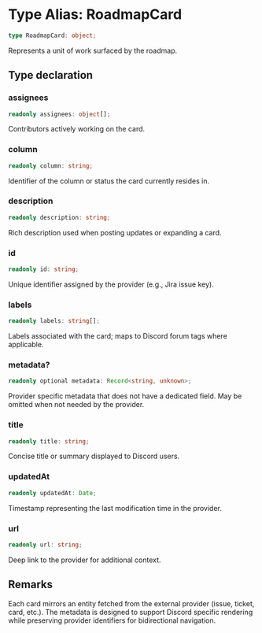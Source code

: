 # Type Alias: RoadmapCard

```ts
type RoadmapCard: object;
```

Represents a unit of work surfaced by the roadmap.

## Type declaration

### assignees

```ts
readonly assignees: object[];
```

Contributors actively working on the card.

### column

```ts
readonly column: string;
```

Identifier of the column or status the card currently resides in.

### description

```ts
readonly description: string;
```

Rich description used when posting updates or expanding a card.

### id

```ts
readonly id: string;
```

Unique identifier assigned by the provider (e.g., Jira issue key).

### labels

```ts
readonly labels: string[];
```

Labels associated with the card; maps to Discord forum tags where applicable.

### metadata?

```ts
readonly optional metadata: Record<string, unknown>;
```

Provider specific metadata that does not have a dedicated field.
May be omitted when not needed by the provider.

### title

```ts
readonly title: string;
```

Concise title or summary displayed to Discord users.

### updatedAt

```ts
readonly updatedAt: Date;
```

Timestamp representing the last modification time in the provider.

### url

```ts
readonly url: string;
```

Deep link to the provider for additional context.

## Remarks

Each card mirrors an entity fetched from the external provider (issue, ticket, card, etc.). The
metadata is designed to support Discord specific rendering while preserving provider identifiers
for bidirectional navigation.
